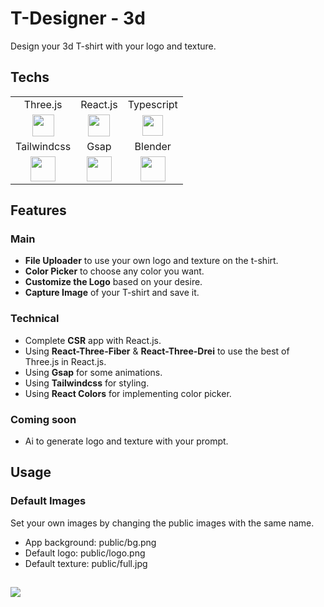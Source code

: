 # T-Designer - 3d

Design your 3d T-shirt with your logo and texture.

## Techs

<table>
  <tr align="center">
    <td>Three.js</td>
    <td>React.js</td>
    <td>Typescript</td>
  </tr>
  <tr align="center">
    <td><img src="https://i.postimg.cc/GhbBDr6z/threejs.png" width="35px" /></td>
    <td><img  src="https://i.postimg.cc/7LR71cSh/react.png" width="35px"/></td>
    <td><img src="https://i.postimg.cc/wjnzcgSY/ts.png" width="33px" /></td>
  </tr>
  <tr align="center">
    <td>Tailwindcss</td>
    <td>Gsap</td>
    <td>Blender</td>
  </tr>
  <tr align="center">
    <td><img src="https://i.postimg.cc/3NTknHN8/tailwind.png" width="40px" /></td>
    <td><img  src="https://i.postimg.cc/7L2wxs9z/gsap.png" width="40px"/></td>
    <td><img  src="https://i.postimg.cc/RVSScTCr/blender.png" width="40px"/></td>
  </tr>
</table>

## Features

### Main

- **File Uploader** to use your own logo and texture on the t-shirt.
- **Color Picker** to choose any color you want.
- **Customize the Logo** based on your desire.
- **Capture Image** of your T-shirt and save it.

### Technical

- Complete **CSR** app with React.js.
- Using **React-Three-Fiber** & **React-Three-Drei** to use the best of Three.js in React.js.
- Using **Gsap** for some animations.
- Using **Tailwindcss** for styling.
- Using **React Colors** for implementing color picker.

### Coming soon

- Ai to generate logo and texture with your prompt.

## Usage

### Default Images

Set your own images by changing the public images with the same name.

- App background: public/bg.png
- Default logo: public/logo.png
- Default texture: public/full.jpg

##

[![](https://i.postimg.cc/pTq6WPjr/card.png)](https://github.com/AriyanMLZM)
